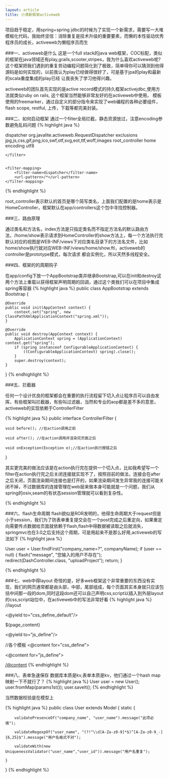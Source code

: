 ```yaml
---
layout: article
title: 小清新框架activeweb
---
```

项目趋于稳定，用spring+spring jdbc的时候为了实现一个新需求，需要写一大堆模板化代码，我始终坚信：消除重复是技术升级的重要要素，而懒的本性驱动优秀程序员的成长，activeweb为懒程序员而生

###一、activeweb是什么
这是一个full stack的java web框架，COC标配，类似的框架在java领域还有play,grails,scooter,stripes，我为什么喜欢activeweb呢? 这个框架把我们遇到的重复劳动编程问题简化到了极致，简单得你可以猜测到他得源码是如何实现的，以前我认为play已经做得很好了，可是基于jpa的play和最新的scala重度集成的play已经
让我丧失了学习他得兴趣。

activeweb的团队首先实现的是active record模式的持久框架activejdbc,使用方法就类似ruby on rails, 这个框架当然能够非常友好的在activeweb中使用， 模板使用的freemarker，通过自定义的部分指令来实现了web编程的各种必要组件，flash scope, restful, 上传，下载等都完美封装。



###二、如何启动框架
通过一个filter全局拦截，静态资源放过，注意encoding参数避免乱码问题
{% highlight java %}

 <filter>
        <filter-name>dispatcher</filter-name>
        <filter-class>org.javalite.activeweb.RequestDispatcher</filter-class>
        <init-param>
            <param-name>exclusions</param-name>
            <param-value>jpg,js,css,gif,png,ico,swf,otf,svg,eot,ttf,woff,images</param-value>
        </init-param>
        <init-param>
            <param-name>root_controller</param-name>
            <param-value>home</param-value>
        </init-param>
        <init-param>
            <param-name>encoding</param-name>
            <param-value>utf8</param-value>
        </init-param>

    </filter>


    <filter-mapping>
        <filter-name>dispatcher</filter-name>
        <url-pattern>/*</url-pattern>
    </filter-mapping>

 {% endhighlight %}

root_controller表示默认的首页是哪个简写类名，上面我们配置的是home表示是HomeController，框架默认在app/controllers这个包中寻找控制器。



###三、路由原理

通过类名和方法名，index方法是只指定类名而不指定方法名的默认路由方法，/home/show表示请求到HomeController的show方法上，每一个方法执行完默认对应的视图是WEB-INF/views下对应类名目录下的方法名文件，比如home/show执行就对应WEB-INF/views/home/show.ftl，activeweb的controller是prototype模式，每次请求
都会实例化，所以天然多线程安全。


###四、框架的的周期钩子

在app/config下放一个AppBootstrap类并继承Bootstrap,可以在init和destroy这两个方法上重载以获得框架声明周期的回调，通过这个类我们可以在项目中集成spring等容器
{% highlight java %}
public class AppBootstrap extends Bootstrap {

    @Override
    public void init(AppContext context) {
        context.set("spring", new ClassPathXmlApplicationContext("spring.xml"));
    }

    @Override
    public void destroy(AppContext context) {
        ApplicationContext spring = (ApplicationContext) context.get("spring");
        if (spring instanceof ConfigurableApplicationContext) {
            ((ConfigurableApplicationContext) spring).close();
        }
        super.destroy(context);
    }

}
 {% endhighlight %}


###五、拦截器

任何一个设计优良的框架都会在重要的执行流程留下切入点让程序员可以自由发挥，有些框架叫拦截器，有些叫过滤器，当然和专业的aop都是差不多的意思，activeweb的实现依赖于ControllerFilter

{% highlight java %}
public interface ControllerFilter {

    void before(); //在action调用之前

    void after(); //在action调用并渲染完页面之后

    void onException(Exception e);//在action执行报错之后
}

其实更完美的做法应该是在action执行完在提供一个切入点，比如我希望写一个filter在action执行完之后关闭连接就实现不了，按照目前的做法，连接会在after之后关闭，页面渲染期间连接也是打开的，如果渲染期间发生异常我的连接可能关闭不掉，不过数据库的连接管理在web层来做本身可能就是一个问题，我们从spring的osiv,seam的有状态session管理就可以看到复杂性。

 {% endhighlight %}


###六、flash生命周期
flash貌似是ROR发明的，他得生命周期大于request但是小于session，我们为了防表单重复提交会在一个post完成之后重定向，如果重定向需要传点数据给页面就依赖于flash,flash中得数据被读取之后就消失，springmvc也在3.0之后支持这个周期，可是用起来不是那么好用,activeweb的写法如下
{% highlight java %}

 User user = User.findFirst("company_name=?", companyName);
 if (user == null) {
      flash("message", "您输入的用户不存在");
      redirect(DashController.class, "uploadProject");
      return;
}

{% endhighlight %}


###七、web中得layout
奇怪的是，好多web框架这个非常重要的东西没有实现，我们的网页通常都是由头部，中部，尾部组成，每个页面其实本身就只应该包括中间那一段的dom,同时这段dom还可以自己声明css,script以插入到外层layout的css,script站位中，在activeweb中的写法非常好看
{% highlight java %}
//layout
<html>
<head>
    <@yield to="css_define_default"/>
</head>
<body>

${page_content}

</body>

<@yield to="js_define"/>
</html>



//各个模板
<@content for="css_define">
<link rel="stylesheet" type="text/css" href="/Public/dist/styles/project/detail.css?${static_resource_version!}"/>
</@content>

<@content for="js_define">
<script src="/Public/bower_components/jquery/dist/jquery.min.js?${static_resource_version!}"></script>
<script src="/Public/bower_components/bootstrap/dist/js/bootstrap.min.js?${static_resource_version!}"></script>
<script src="/Public/scripts/project/detail.js?${static_resource_version!}"></script>
</@content>
{% endhighlight %}



###八、表单急速保存
数据库本质是kv,表单本质是kv，他们通过一个hash map映射一下不就行了？
{% highlight java %}
 User user = new User();
 user.fromMap(params1st());
 user.saveIt();
{% endhighlight %}

当然数据校验是在模型上

{% highlight java %}
public class User extends Model {
    static {

        validatePresenceOf("company_name", "user_name").message("此项必填");

        validateRegexpOf("user_name", "(?!^\\d[A-Za-z0-9]*$)^[A-Za-z0-9_-]{6,25}$").message("用户名格式不对");

        validateWith(new UniquenessValidator("user_name","user_id")).message("用户名重复");

    }
 }
{% endhighlight %}
